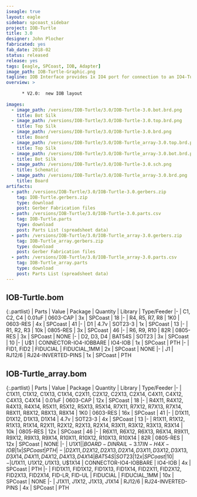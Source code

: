 ```yaml
---
iseagle: true
layout: eagle
sidebar: spcoast_sidebar
project: IOB-Turtle
title: 3.0
designer: John Plocher
fabricated: yes
fab_date: 2018-02
status: released
release: yes
tags: [eagle, SPCoast, IOB, Adapter]
image_path: IOB-Turtle-Graphic.png
tagline: IOB Interface provides 1x IO4 port for connection to an IO4-Turtle
overview: >
    
      * V2.0:  new IOB layout
    
images:
  - image_path: /versions/IOB-Turtle/3.0/IOB-Turtle-3.0.bot.brd.png
    title: Bot Silk
  - image_path: /versions/IOB-Turtle/3.0/IOB-Turtle-3.0.top.brd.png
    title: Top Silk
  - image_path: /versions/IOB-Turtle/3.0/IOB-Turtle-3.0.brd.png
    title: Board
  - image_path: /versions/IOB-Turtle/3.0/IOB-Turtle_array-3.0.top.brd.png
    title: Top Silk
  - image_path: /versions/IOB-Turtle/3.0/IOB-Turtle_array-3.0.bot.brd.png
    title: Bot Silk
  - image_path: /versions/IOB-Turtle/3.0/IOB-Turtle-3.0.sch.png
    title: Schematic
  - image_path: /versions/IOB-Turtle/3.0/IOB-Turtle_array-3.0.brd.png
    title: Board
artifacts:
  - path: /versions/IOB-Turtle/3.0/IOB-Turtle-3.0.gerbers.zip
    tag: IOB-Turtle.gerbers.zip
    type: download
    post: Gerber Fabrication files
  - path: /versions/IOB-Turtle/3.0/IOB-Turtle-3.0.parts.csv
    tag: IOB-Turtle.parts
    type: download
    post: Parts List (spreadsheet data)
  - path: /versions/IOB-Turtle/3.0/IOB-Turtle_array-3.0.gerbers.zip
    tag: IOB-Turtle_array.gerbers.zip
    type: download
    post: Gerber Fabrication files
  - path: /versions/IOB-Turtle/3.0/IOB-Turtle_array-3.0.parts.csv
    tag: IOB-Turtle_array.parts
    type: download
    post: Parts List (spreadsheet data)
---
```


## IOB-Turtle.bom

{:.partlist}
| Parts | Value | Package | Quantity | Library | Type/Feeder
|-
| C1, C2, C4 | 0.01uF | 0603-CAP | 3x | SPCoast | 18
|-
| R4, R5, R7, R8 | 1K0 | 0603-RES | 4x | SPCoast | 41
|-
| D1 | 4.7v | SOT23-3 | 1x | SPCoast | 13
|-
| R1, R2, R3 | 10k | 0805-RES | 3x | SPCoast | 46
|-
| R6, R9, R10 | 82R | 0805-RES | 3x | SPCoast | NONE
|-
| D2, D3, D4 | BAT54S | SOT23 | 3x | SPCoast | 10
|-
| U$1 | CONNECTOR-IO4-IOBBARE | IO4-IOB | 1x | SPCoast | PTH
|-
| FID1, FID2 | FIDUCIAL | FIDUCIAL_1MM | 2x | SPCoast | NONE
|-
| J1 | RJ12/6 | RJ24-INVERTED-PINS | 1x | SPCoast | PTH

## IOB-Turtle_array.bom

{:.partlist}
| Parts | Value | Package | Quantity | Library | Type/Feeder
|-
| C1X11, C1X12, C1X13, C1X14, C2X11, C2X12, C2X13, C2X14, C4X11, C4X12, C4X13, C4X14 | 0.01uF | 0603-CAP | 12x | SPCoast | 18
|-
| R4X11, R4X12, R4X13, R4X14, R5X11, R5X12, R5X13, R5X14, R7X11, R7X12, R7X13, R7X14, R8X11, R8X12, R8X13, R8X14 | 1K0 | 0603-RES | 16x | SPCoast | 41
|-
| D1X11, D1X12, D1X13, D1X14 | 4.7v | SOT23-3 | 4x | SPCoast | 13
|-
| R1X11, R1X12, R1X13, R1X14, R2X11, R2X12, R2X13, R2X14, R3X11, R3X12, R3X13, R3X14 | 10k | 0805-RES | 12x | SPCoast | 46
|-
| R6X11, R6X12, R6X13, R6X14, R9X11, R9X12, R9X13, R9X14, R10X11, R10X12, R10X13, R10X14 | 82R | 0805-RES | 12x | SPCoast | NONE
|-
| U$1X1 |  | BOARD-DINRAIL-3.17IN-H4X-IOB | 1x | SPCoast | PTH
|-
| D2X11, D2X12, D2X13, D2X14, D3X11, D3X12, D3X13, D3X14, D4X11, D4X12, D4X13, D4X14 | BAT54S | SOT23 | 12x | SPCoast | 10
|-
| U$1X11, U$1X12, U$1X13, U$1X14 | CONNECTOR-IO4-IOBBARE | IO4-IOB | 4x | SPCoast | PTH
|-
| FID1X11, FID1X12, FID1X13, FID1X14, FID2X11, FID2X12, FID2X13, FID2X14, FID-LR, FID-UL | FIDUCIAL | FIDUCIAL_1MM | 10x | SPCoast | NONE
|-
| J1X11, J1X12, J1X13, J1X14 | RJ12/6 | RJ24-INVERTED-PINS | 4x | SPCoast | PTH
